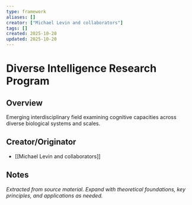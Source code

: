 ```yaml
---
type: framework
aliases: []
creator: ["Michael Levin and collaborators"]
tags: []
created: 2025-10-20
updated: 2025-10-20
---
```


# Diverse Intelligence Research Program

## Overview

Emerging interdisciplinary field examining cognitive capacities across diverse biological systems and scales.

## Creator/Originator

- [[Michael Levin and collaborators]]

## Notes

*Extracted from source material. Expand with theoretical foundations, key principles, and applications as needed.*
